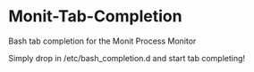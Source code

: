 Monit-Tab-Completion
====================

Bash tab completion for the Monit Process Monitor

Simply drop in /etc/bash_completion.d and start tab completing!
